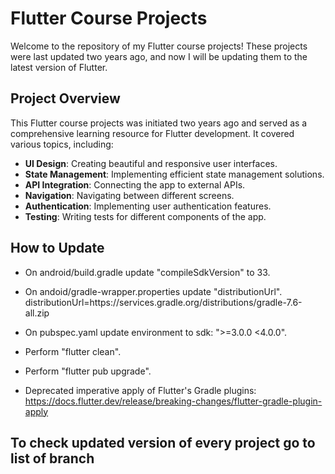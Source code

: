 # Flutter Course Projects

Welcome to the repository of my Flutter course projects! These projects were last updated two years ago, and now I will be updating them to the latest version of Flutter.

## Project Overview

This Flutter course projects was initiated two years ago and served as a comprehensive learning resource for Flutter development. It covered various topics, including:

- **UI Design**: Creating beautiful and responsive user interfaces.
- **State Management**: Implementing efficient state management solutions.
- **API Integration**: Connecting the app to external APIs.
- **Navigation**: Navigating between different screens.
- **Authentication**: Implementing user authentication features.
- **Testing**: Writing tests for different components of the app.

## How to Update

- On android/build.gradle update "compileSdkVersion" to 33.
- On andoid/gradle-wrapper.properties update "distributionUrl".
    distributionUrl=https\://services.gradle.org/distributions/gradle-7.6-all.zip
- On pubspec.yaml update environment to sdk: ">=3.0.0 <4.0.0".
- Perform "flutter clean".
- Perform "flutter pub upgrade".

- Deprecated imperative apply of Flutter's Gradle plugins: https://docs.flutter.dev/release/breaking-changes/flutter-gradle-plugin-apply

## To check updated version of every project go to list of branch
